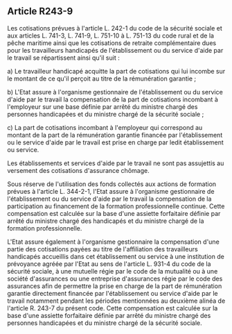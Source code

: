 ## Article R243-9

Les cotisations prévues à l'article L. 242-1 du code de la sécurité sociale et aux articles L. 741-3, L. 741-9, L.
751-10 à L. 751-13 du code rural et de la pêche maritime ainsi que les cotisations de retraite complémentaire
dues pour les travailleurs handicapés de l'établissement ou du service d'aide par le travail se répartissent ainsi
qu'il suit :

a) Le travailleur handicapé acquitte la part de cotisations qui lui incombe sur le montant de ce qu'il perçoit au
titre de la rémunération garantie ;

b) L'Etat assure à l'organisme gestionnaire de l'établissement ou du service d'aide par le travail la
compensation de la part de cotisations incombant à l'employeur sur une base définie par arrêté du ministre
chargé des personnes handicapées et du ministre chargé de la sécurité sociale ;


c) La part de cotisations incombant à l'employeur qui correspond au montant de la part de la rémunération
garantie financée par l'établissement ou le service d'aide par le travail est prise en charge par ledit
établissement ou service.

Les établissements et services d'aide par le travail ne sont pas assujettis au versement des cotisations
d'assurance chômage.

Sous réserve de l'utilisation des fonds collectés aux actions de formation prévues à l'article L. 344-2-1, l'Etat
assure à l'organisme gestionnaire de l'établissement ou du service d'aide par le travail la compensation de la
participation au financement de la formation professionnelle continue. Cette compensation est calculée sur la
base d'une assiette forfaitaire définie par arrêté du ministre chargé des handicapés et du ministre chargé de la
formation professionnelle.

L'Etat assure également à l'organisme gestionnaire la compensation d'une partie des cotisations payées au
titre de l'affiliation des travailleurs handicapés accueillis dans cet établissement ou service à une institution
de prévoyance agréée par l'Etat au sens de l'article L. 931-4 du code de la sécurité sociale, à une mutuelle
régie par le code de la mutualité ou à une société d'assurances ou une entreprise d'assurances régie par le
code des assurances afin de permettre la prise en charge de la part de rémunération garantie directement
financée par l'établissement ou service d'aide par le travail notamment pendant les périodes mentionnées
au deuxième alinéa de l'article R. 243-7 du présent code. Cette compensation est calculée sur la base d'une
assiette forfaitaire définie par arrêté du ministre chargé des personnes handicapées et du ministre chargé de la
sécurité sociale.


